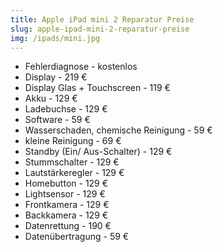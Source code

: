 ```yaml
---
title: Apple iPad mini 2 Reparatur Preise
slug: apple-ipad-mini-2-reparatur-preise
img: /ipads/mini.jpg
---
```


-  Fehlerdiagnose - kostenlos
-  Display - 219 €
-  Display Glas + Touchscreen - 119 €
-  Akku - 129 €
-  Ladebuchse - 129 €
-  Software - 59 €
-  Wasserschaden, chemische Reinigung - 59 €
-  kleine Reinigung - 69 €
-  Standby (Ein/ Aus-Schalter) - 129 €
-  Stummschalter - 129 €
-  Lautstärkeregler - 129 €
-  Homebutton - 129 €
-  Lightsensor - 129 €
-  Frontkamera - 129 €
-  Backkamera - 129 €
-  Datenrettung - 190 €
-  Datenübertragung - 59 €
